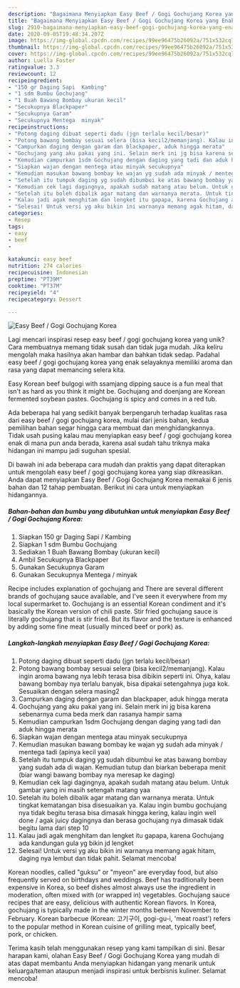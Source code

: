 ```yaml
---
description: "Bagaimana Menyiapkan Easy Beef / Gogi Gochujang Korea yang Enak"
title: "Bagaimana Menyiapkan Easy Beef / Gogi Gochujang Korea yang Enak"
slug: 2910-bagaimana-menyiapkan-easy-beef-gogi-gochujang-korea-yang-enak
date: 2020-09-05T19:48:34.207Z
image: https://img-global.cpcdn.com/recipes/99ee96475b26092a/751x532cq70/easy-beef-gogi-gochujang-korea-foto-resep-utama.jpg
thumbnail: https://img-global.cpcdn.com/recipes/99ee96475b26092a/751x532cq70/easy-beef-gogi-gochujang-korea-foto-resep-utama.jpg
cover: https://img-global.cpcdn.com/recipes/99ee96475b26092a/751x532cq70/easy-beef-gogi-gochujang-korea-foto-resep-utama.jpg
author: Luella Foster
ratingvalue: 3.3
reviewcount: 12
recipeingredient:
- "150 gr Daging Sapi  Kambing"
- "1 sdm Bumbu Gochujang"
- "1 Buah Bawang Bombay ukuran kecil"
- "Secukupnya Blackpaper"
- "Secukupnya Garam"
- "Secukupnya Mentega  minyak"
recipeinstructions:
- "Potong daging dibuat seperti dadu (jgn terlalu kecil/besar)"
- "Potong bawang bombay sesuai selera (bisa kecil2/memanjang). Kalau ingin aroma bawang nya lebih terasa bisa dibikin seperti ini. Ohya, kalau bawang bombay nya terlalu banyak, bisa dipakai setengahnya juga kok. Sesuaikan dengan selera masing2"
- "Campurkan daging dengan garam dan blackpaper, aduk hingga merata"
- "Gochujang yang aku pakai yang ini. Selain merk ini jg bisa karena sebenarnya cuma beda merk dan rasanya hampir sama"
- "Kemudian campurkan 1sdm Gochujang dengan daging yang tadi dan aduk hingga merata"
- "Siapkan wajan dengan mentega atau minyak secukupnya"
- "Kemudian masukan bawang bombay ke wajan yg sudah ada minyak / mentega tadi (apinya kecil yaa)"
- "Setelah itu tumpuk daging yg sudah dibumbui ke atas bawang bombay yang sudah ada di wajan. Kemudian tutup dan biarkan beberapa menit (biar wangi bawang bombay nya meresap ke daging)"
- "Kemudian cek lagi dagingnya, apakah sudah matang atau belum. Untuk gambar yang ini masih setengah matang yaa"
- "Setelah itu boleh dibalik agar matang dan warnanya merata. Untuk tingkat kematangan bisa disesuaikan ya. Kalau ingin bumbu gochujang nya tidak begitu terasa bisa dimasak hingga kering, kalau ingin well done / agak juicy dagingnya dan berasa gochujang nya dimasak tidak begitu lama dari step 10"
- "Kalau jadi agak menghitam dan lengket itu gapapa, karena Gochujang ada kandungan gula yg bikin jd lengket"
- "Selesai! Untuk versi yg aku bikin ini warnanya memang agak hitam, daging nya lembut dan tidak pahit. Selamat mencoba!"
categories:
- Resep
tags:
- easy
- beef
- 

katakunci: easy beef  
nutrition: 274 calories
recipecuisine: Indonesian
preptime: "PT39M"
cooktime: "PT37M"
recipeyield: "4"
recipecategory: Dessert

---
```



![Easy Beef / Gogi Gochujang Korea](https://img-global.cpcdn.com/recipes/99ee96475b26092a/751x532cq70/easy-beef-gogi-gochujang-korea-foto-resep-utama.jpg)

Lagi mencari inspirasi resep easy beef / gogi gochujang korea yang unik? Cara membuatnya memang tidak susah dan tidak juga mudah. Jika keliru mengolah maka hasilnya akan hambar dan bahkan tidak sedap. Padahal easy beef / gogi gochujang korea yang enak selayaknya memiliki aroma dan rasa yang dapat memancing selera kita.

Easy Korean beef bulgogi with ssamjang dipping sauce is a fun meal that isn&#39;t as hard as you think it might be. Gochujang and doenjang are Korean fermented soybean pastes. Gochujang is spicy and comes in a red tub.

Ada beberapa hal yang sedikit banyak berpengaruh terhadap kualitas rasa dari easy beef / gogi gochujang korea, mulai dari jenis bahan, kedua pemilihan bahan segar hingga cara membuat dan menghidangkannya. Tidak usah pusing kalau mau menyiapkan easy beef / gogi gochujang korea enak di mana pun anda berada, karena asal sudah tahu triknya maka hidangan ini mampu jadi suguhan spesial.


Di bawah ini ada beberapa cara mudah dan praktis yang dapat diterapkan untuk mengolah easy beef / gogi gochujang korea yang siap dikreasikan. Anda dapat menyiapkan Easy Beef / Gogi Gochujang Korea memakai 6 jenis bahan dan 12 tahap pembuatan. Berikut ini cara untuk menyiapkan hidangannya.

<!--inarticleads1-->

##### Bahan-bahan dan bumbu yang dibutuhkan untuk menyiapkan Easy Beef / Gogi Gochujang Korea:

1. Siapkan 150 gr Daging Sapi / Kambing
1. Siapkan 1 sdm Bumbu Gochujang
1. Sediakan 1 Buah Bawang Bombay (ukuran kecil)
1. Ambil Secukupnya Blackpaper
1. Gunakan Secukupnya Garam
1. Gunakan Secukupnya Mentega / minyak


Recipe includes explanation of gochujang and There are several different brands of gochujang sauce available, and I&#39;ve seen it everywhere from my local supermarket to. Gochujang is an essential Korean condiment and it&#39;s basically the Korean version of chili paste. Stir fried gochujang sauce is literally gochujang that is stir fried. But its flavor and the texture is enhanced by adding some fine meat (usually minced beef or pork) as. 

<!--inarticleads2-->

##### Langkah-langkah menyiapkan Easy Beef / Gogi Gochujang Korea:

1. Potong daging dibuat seperti dadu (jgn terlalu kecil/besar)
1. Potong bawang bombay sesuai selera (bisa kecil2/memanjang). Kalau ingin aroma bawang nya lebih terasa bisa dibikin seperti ini. Ohya, kalau bawang bombay nya terlalu banyak, bisa dipakai setengahnya juga kok. Sesuaikan dengan selera masing2
1. Campurkan daging dengan garam dan blackpaper, aduk hingga merata
1. Gochujang yang aku pakai yang ini. Selain merk ini jg bisa karena sebenarnya cuma beda merk dan rasanya hampir sama
1. Kemudian campurkan 1sdm Gochujang dengan daging yang tadi dan aduk hingga merata
1. Siapkan wajan dengan mentega atau minyak secukupnya
1. Kemudian masukan bawang bombay ke wajan yg sudah ada minyak / mentega tadi (apinya kecil yaa)
1. Setelah itu tumpuk daging yg sudah dibumbui ke atas bawang bombay yang sudah ada di wajan. Kemudian tutup dan biarkan beberapa menit (biar wangi bawang bombay nya meresap ke daging)
1. Kemudian cek lagi dagingnya, apakah sudah matang atau belum. Untuk gambar yang ini masih setengah matang yaa
1. Setelah itu boleh dibalik agar matang dan warnanya merata. Untuk tingkat kematangan bisa disesuaikan ya. Kalau ingin bumbu gochujang nya tidak begitu terasa bisa dimasak hingga kering, kalau ingin well done / agak juicy dagingnya dan berasa gochujang nya dimasak tidak begitu lama dari step 10
1. Kalau jadi agak menghitam dan lengket itu gapapa, karena Gochujang ada kandungan gula yg bikin jd lengket
1. Selesai! Untuk versi yg aku bikin ini warnanya memang agak hitam, daging nya lembut dan tidak pahit. Selamat mencoba!


Korean noodles, called &#34;guksu&#34; or &#34;myeon&#34; are everyday food, but also frequently served on birthdays and weddings. Beef has traditionally been expensive in Korea, so beef dishes almost always use the ingredient in moderation, often mixed with (or wrapped in) vegetables. Gochujang sauce recipes that are easy, delicious with authentic Korean flavors. In Korea, gochujang is typically made in the winter months between November to February. Korean barbecue (Korean: 고기구이, gogi-gu-i, &#39;meat roast&#39;) refers to the popular method in Korean cuisine of grilling meat, typically beef, pork, or chicken. 

Terima kasih telah menggunakan resep yang kami tampilkan di sini. Besar harapan kami, olahan Easy Beef / Gogi Gochujang Korea yang mudah di atas dapat membantu Anda menyiapkan hidangan yang menarik untuk keluarga/teman ataupun menjadi inspirasi untuk berbisnis kuliner. Selamat mencoba!
